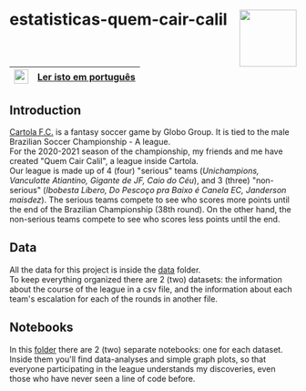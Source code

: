 # estatisticas-quem-cair-calil <img src="https://logodownload.org/wp-content/uploads/2017/05/cartola-fc-logo.png" width=100 align="right">
|<img src="https://upload.wikimedia.org/wikipedia/en/thumb/0/05/Flag_of_Brazil.svg/1200px-Flag_of_Brazil.svg.png" width=25>|[Ler isto em português](https://github.com/Eric-Mendes/estatisticas-quem-cair-calil/blob/main/README.md "README.md em português")|
|---|:--|
## Introduction
[Cartola F.C.](https://cartolafc.globo.com/ "Open Cartola F.C.") is a fantasy soccer game by Globo Group. It is tied to the male Brazilian Soccer Championship - A league. <br/>
For the 2020-2021 season of the championship, my friends and me have created "Quem Cair Calil", a league inside Cartola.<br/>
Our league is made up of 4 (four) "serious" teams (_Unichampions, Vanculotte Atiantino, Gigante de JF, Caio do Céu_), and 3 (three) "non-serious" (_Ibobesta Líbero, Do Pescoço pra Baixo é Canela EC, Janderson maisdez_). The serious teams compete to see who scores more points until the end of the Brazilian Championship (38th round). On the other hand, the non-serious teams compete to see who scores less points until the end.
## Data
All the data for this project is inside the [data](https://github.com/Eric-Mendes/estatisticas-quem-cair-calil/tree/main/data "Open this folder") folder.<br/>
To keep everything organized there are 2 (two) datasets: the information about the course of the league in a csv file, and the information about each team's escalation for each of the rounds in another file.

## Notebooks
In this [folder](https://github.com/Eric-Mendes/estatisticas-quem-cair-calil/tree/main/notebooks "Go to the notebooks folder") there are 2 (two) separate notebooks: one for each dataset. Inside them you'll find data-analyses and simple graph plots, so that everyone participating in the league understands my discoveries, even those who have never seen a line of code before.
